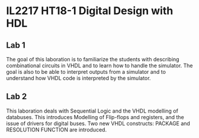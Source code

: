 # IL2217 HT18-1 Digital Design with HDL

## Lab 1

The goal of this laboration is to familiarize the students with describing combinational circuits in VHDL and to learn how to handle the simulator. The goal is also to be able to interpret outputs from a simulator and to understand how VHDL code is interpreted by the simulator.

## Lab 2

This laboration deals with Sequential Logic and the VHDL modelling of databuses. This introduces Modelling of Flip-flops and registers, and the issue of drivers for digital buses. Two new VHDL constructs: PACKAGE and RESOLUTION FUNCTION are introduced.
